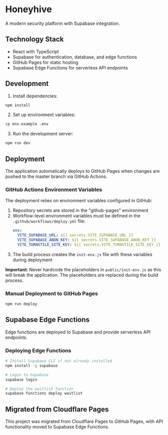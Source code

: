 # Honeyhive

A modern security platform with Supabase integration.

## Technology Stack

- React with TypeScript
- Supabase for authentication, database, and edge functions
- GitHub Pages for static hosting
- Supabase Edge Functions for serverless API endpoints

## Development

1. Install dependencies:
```bash
npm install
```

2. Set up environment variables:
```bash
cp env.example .env
```

3. Run the development server:
```bash
npm run dev
```

## Deployment

The application automatically deploys to GitHub Pages when changes are pushed to the master branch via GitHub Actions.

### GitHub Actions Environment Variables

The deployment relies on environment variables configured in GitHub:

1. Repository secrets are stored in the "github-pages" environment
2. Workflow-level environment variables must be defined in the `.github/workflows/deploy.yml` file:
   ```yaml
   env:
     VITE_SUPABASE_URL: ${{ secrets.VITE_SUPABASE_URL }}
     VITE_SUPABASE_ANON_KEY: ${{ secrets.VITE_SUPABASE_ANON_KEY }}
     VITE_TURNSTILE_SITE_KEY: ${{ secrets.VITE_TURNSTILE_SITE_KEY }}
   ```
3. The build process creates the `init-env.js` file with these variables during deployment

**Important**: Never hardcode the placeholders in `public/init-env.js` as this will break the application. The placeholders are replaced during the build process.

### Manual Deployment to GitHub Pages
```bash
npm run deploy
```

## Supabase Edge Functions

Edge functions are deployed to Supabase and provide serverless API endpoints.

### Deploying Edge Functions
```bash
# Install Supabase CLI if not already installed
npm install -g supabase

# Login to Supabase
supabase login

# Deploy the waitlist function
supabase functions deploy waitlist
```

## Migrated from Cloudflare Pages
This project was migrated from Cloudflare Pages to GitHub Pages, with API functionality moved to Supabase Edge Functions. 
